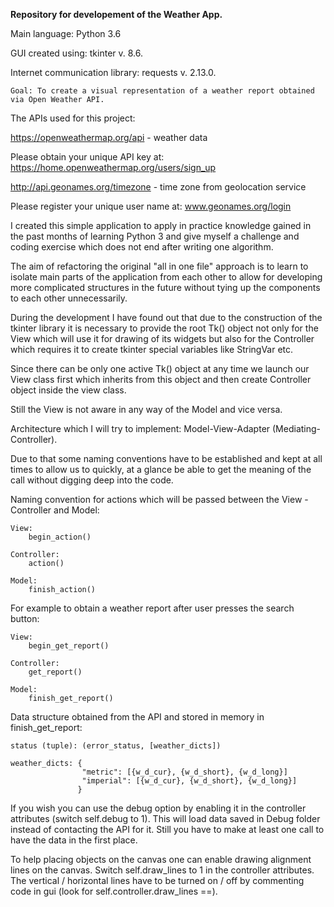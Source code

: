 **Repository for developement of the Weather App.**

Main language: Python 3.6

GUI created using: tkinter v. 8.6.

Internet communication library: requests v. 2.13.0.

`Goal: To create a visual representation of a weather report obtained via Open Weather API. `

The APIs used for this project:
 
https://openweathermap.org/api - weather data

Please obtain your unique API key at:
https://home.openweathermap.org/users/sign_up

http://api.geonames.org/timezone - time zone from geolocation service

Please register your unique user name at:
www.geonames.org/login


I created this simple application to apply in practice knowledge gained in the past months of learning Python 3 and give myself a challenge and coding exercise which does not end after writing one algorithm.

The aim of refactoring the original "all in one file" approach is to learn to isolate main parts of the application from each other to allow for developing more complicated structures in the future without tying up the components to each other unnecessarily.

During the development I have found out that due to the construction of the tkinter library it is necessary to provide the root Tk() object not only for the View which will use it for drawing of its widgets but also for the Controller which requires it to create tkinter special variables like StringVar etc.

Since there can be only one active Tk() object at any time we launch our View class first which inherits from this object and then create Controller object inside the view class.

Still the View is not aware in any way of the Model and vice versa.

Architecture which I will try to implement: Model-View-Adapter (Mediating-Controller).

Due to that some naming conventions have to be established and kept at all times to allow us to quickly, at a glance be able to get the meaning of the call without digging deep into the code.


Naming convention for actions which will be passed between the View - Controller and Model:
    
    View:
        begin_action()
        
    Controller:
        action()
        
    Model:
        finish_action()

For example to obtain a weather report after user presses the search button:

    View:
        begin_get_report()
        
    Controller:
        get_report()
    
    Model:
        finish_get_report()

Data structure obtained from the API and stored in memory in
finish_get_report: 

    status (tuple): (error_status, [weather_dicts])

    weather_dicts: {
                    "metric": [{w_d_cur}, {w_d_short}, {w_d_long}]
                    "imperial": [{w_d_cur}, {w_d_short}, {w_d_long}]
                   } 
      
If you wish you can use the debug option by enabling it in the controller
attributes (switch self.debug to 1). This will load data saved in Debug
folder instead of contacting the API for it. Still you have to make at least
one call to have the data in the first place.

To help placing objects on the canvas one can enable drawing alignment lines
on the canvas. Switch self.draw_lines to 1 in the controller attributes.
The vertical / horizontal lines have to be turned on / off by commenting
code in gui (look for self.controller.draw_lines ==).